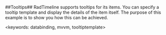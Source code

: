 ##Tooltips##
RadTimeline supports tooltips for its items. You can specify a tooltip template and display the details of the item itself. The purpose of this example is to show you how this can be achieved.

<keywords: databinding, mvvm, tooltiptemplate> 